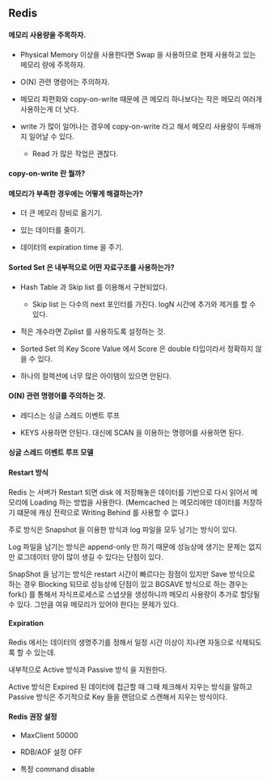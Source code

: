 ## Redis

#### 메모리 사용량을 주목하자. 

- Physical Memory 이상을 사용한다면 Swap 을 사용하므로 현재 사용하고 있는 메모리 량에 주목하자. 

- O(N) 관련 명령어는 주의하자. 

- 메모리 파편화와 copy-on-write 때문에 큰 메모리 하나보다는 작은 메모리 여러개 사용하는게 더 낫다. 

- write 가 많이 일어나는 경우에 copy-on-write 라고 해서 메모리 사용량이 두배까지 일어날 수 있다. 
  
  - Read 가 많은 작업은 괜찮다.
  
#### copy-on-write 란 뭘까?   

#### 메모리가 부족한 경우에는 어떻게 해결하는가? 

- 더 큰 메모리 장비로 옮기기. 

- 있는 데이터를 줄이기.

- 데이터의 expiration time 을 주기. 

#### Sorted Set 은 내부적으로 어떤 자료구조를 사용하는가? 

- Hash Table 과 Skip list 를 이용해서 구현되었다. 

  - Skip list 는 다수의 next 포인터를 가진다. logN 시간에 추가와 제거를 할 수 있다.  

- 적은 개수라면 Ziplist 를 사용하도록 설정하는 것.

- Sorted Set 의 Key Score Value 에서 Score 은 double 타입이라서 정확하지 않을 수 있다.

- 하나의 컬렉션에 너무 많은 아이템이 있으면 안된다.  
  
#### O(N) 관련 명령어를 주의하는 것.

- 레디스는 싱글 스레드 이벤트 루프 

- KEYS 사용하면 안된다. 대신에 SCAN 을 이용하는 명령어를 사용하면 된다. 

#### 싱글 스레드 이벤트 루프 모델  


#### Restart 방식 

Redis 는 서버가 Restart 되면 disk 에 저장해놓은 데이터를 기반으로 다시 읽어서 메모리에 Loading 하는 방법을 사용한다.
(Memcached 는 메모리에만 데이터를 저장하기 떄문에 캐싱 전략으로 Writing Behind 를 사용할 수 없다.)

주로 방식은 Snapshot 을 이용한 방식과 log 파일을 모두 남기는 방식이 있다. 

Log 파일을 남기는 방식은 append-only 만 하기 때문에 성능상에 생기는 문제는 없지만 로그데이터 양이 많이 생길 수 있다는
단점이 있다.

SnapShot 을 남기는 방식은 restart 시간이 빠르다는 잠점이 있지만 Save 방식으로 하는 경우 Blocking 되므로 
성능상에 단점이 있고 BGSAVE 방식으로 하는 경우는 fork() 를 통해서 자식프로세스로 스냅샷을 생성하니까 메모리 사용량이 
추가로 할당될 수 있다. 그만큼 여유 메모리가 있어야 한다는 문제가 있다. 


#### Expiration 

Redis 에서는 데이터의 생명주기를 정해서 일정 시간 이상이 지나면 자동으로 삭제되도록 할 수 있는데.

내부적으로 Active 방식과 Passive 방식 을 지원한다.

Active 방식은 Expired 된 데이터에 접근할 때 그때 체크해서 지우는 방식을 말하고 Passive 방식은
주기적으로 Key 들을 랜덤으로 스캔해서 지우는 방식이다. 

#### Redis 권장 설정 

- MaxClient 50000

- RDB/AOF 설정 OFF

- 특정 command disable 
